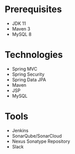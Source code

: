 # Prerequisites
- JDK 11 
- Maven 3 
- MySQL 8

# Technologies 
- Spring MVC
- Spring Security
- Spring Data JPA
- Maven
- JSP
- MySQL

# Tools
- Jenkins
- SonarQube/SonarCloud
- Nexus Sonatype Repository
- Slack


